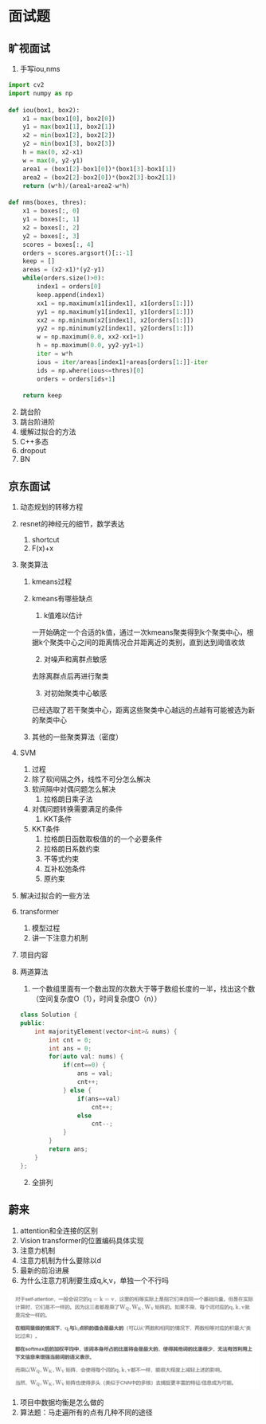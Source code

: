 # 面试题

## 旷视面试

1. 手写iou,nms

```python
import cv2
import numpy as np

def iou(box1, box2):
    x1 = max(box1[0], box2[0])
    y1 = max(box1[1], box2[1])
    x2 = min(box1[2], box2[2])
    y2 = min(box1[3], box2[3])
    h = max(0, x2-x1)
    w = max(0, y2-y1)
    area1 = (box1[2]-box1[0])*(box1[3]-box1[1])
    area2 = (box2[2]-box2[0])*(box2[3]-box2[1])
    return (w*h)/(area1+area2-w*h)

def nms(boxes, thres):
    x1 = boxes[:, 0]
    y1 = boxes[:, 1]
    x2 = boxes[:, 2]
    y2 = boxes[:, 3]
    scores = boxes[:, 4]
    orders = scores.argsort()[::-1]
    keep = []
    areas = (x2-x1)*(y2-y1)
    while(orders.size()>0):
        index1 = orders[0]
        keep.append(index1)
        xx1 = np.maximum(x1[index1], x1[orders[1:]])
        yy1 = np.maximum(y1[index1], y1[orders[1:]])
        xx2 = np.minimum(x2[index1], x2[orders[1:]])
        yy2 = np.minimum(y2[index1], y2[orders[1:]])
        w = np.maximum(0.0, xx2-xx1+1)
        h = np.maximum(0.0, yy2-yy1+1)
        iter = w*h
        ious = iter/areas[index1]+areas[orders[1:]]-iter
        ids = np.where(ious<=thres)[0]
        orders = orders[ids+1]
    
    return keep
```

2. 跳台阶
3. 跳台阶进阶
4. 缓解过拟合的方法
5. C++多态
6. dropout
7. BN

## 京东面试

1. 动态规划的转移方程

2. resnet的神经元的细节，数学表达

   1. shortcut
   2. F(x)+x

3. 聚类算法

   1. kmeans过程

   2. kmeans有哪些缺点

      1. k值难以估计

      一开始确定一个合适的k值，通过一次kmeans聚类得到k个聚类中心，根据k个聚类中心之间的距离情况合并距离近的类别，直到达到阈值收敛

      2. 对噪声和离群点敏感

      去除离群点后再进行聚类

      3. 对初始聚类中心敏感

      已经选取了若干聚类中心，距离这些聚类中心越远的点越有可能被选为新的聚类中心

   3. 其他的一些聚类算法（密度）

4. SVM

   1. 过程
   2. 除了软间隔之外，线性不可分怎么解决
   3. 软间隔中对偶问题怎么解决
      1. 拉格朗日乘子法
   4. 对偶问题转换需要满足的条件
      1. KKT条件
   5. KKT条件
      1. 拉格朗日函数取极值的的一个必要条件
      2. 拉格朗日系数约束
      3. 不等式约束
      4. 互补松弛条件
      5. 原约束

5. 解决过拟合的一些方法

6. transformer

   1. 模型过程
   2. 讲一下注意力机制

7. 项目内容

8. 两道算法

   1. 一个数组里面有一个数出现的次数大于等于数组长度的一半，找出这个数（空间复杂度O（1），时间复杂度O（n））

   ```cpp
   class Solution {
   public:
       int majorityElement(vector<int>& nums) {
           int cnt = 0;
           int ans = 0;
           for(auto val: nums) {
               if(cnt==0) {
                   ans = val;
                   cnt++;
               } else {
                   if(ans==val)
                       cnt++;
                   else
                       cnt--;
               }
           }
           return ans;
       }
   };
   ```

   2. 全排列

## 蔚来

1. attention和全连接的区别
2. Vision transformer的位置编码具体实现
3. 注意力机制
4. 注意力机制为什么要除以d
5. 最新的前沿进展
6. 为什么注意力机制要生成q,k,v，单独一个不行吗

![](../pic/answer.jpg)

1. 项目中数据均衡是怎么做的
2. 算法题：马走遍所有的点有几种不同的途径
